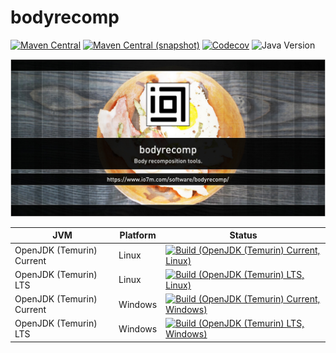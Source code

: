 bodyrecomp
===

[![Maven Central](https://img.shields.io/maven-central/v/com.io7m.bodyrecomp/com.io7m.bodyrecomp.svg?style=flat-square)](http://search.maven.org/#search%7Cga%7C1%7Cg%3A%22com.io7m.bodyrecomp%22)
[![Maven Central (snapshot)](https://img.shields.io/nexus/s/com.io7m.bodyrecomp/com.io7m.bodyrecomp?server=https%3A%2F%2Fs01.oss.sonatype.org&style=flat-square)](https://s01.oss.sonatype.org/content/repositories/snapshots/com/io7m/bodyrecomp/)
[![Codecov](https://img.shields.io/codecov/c/github/io7m-com/bodyrecomp.svg?style=flat-square)](https://codecov.io/gh/io7m-com/bodyrecomp)
![Java Version](https://img.shields.io/badge/21-java?label=java&color=e6c35c)

![com.io7m.bodyrecomp](./src/site/resources/bodyrecomp.jpg?raw=true)

| JVM | Platform | Status |
|-----|----------|--------|
| OpenJDK (Temurin) Current | Linux | [![Build (OpenJDK (Temurin) Current, Linux)](https://img.shields.io/github/actions/workflow/status/io7m-com/bodyrecomp/main.linux.temurin.current.yml)](https://www.github.com/io7m-com/bodyrecomp/actions?query=workflow%3Amain.linux.temurin.current)|
| OpenJDK (Temurin) LTS | Linux | [![Build (OpenJDK (Temurin) LTS, Linux)](https://img.shields.io/github/actions/workflow/status/io7m-com/bodyrecomp/main.linux.temurin.lts.yml)](https://www.github.com/io7m-com/bodyrecomp/actions?query=workflow%3Amain.linux.temurin.lts)|
| OpenJDK (Temurin) Current | Windows | [![Build (OpenJDK (Temurin) Current, Windows)](https://img.shields.io/github/actions/workflow/status/io7m-com/bodyrecomp/main.windows.temurin.current.yml)](https://www.github.com/io7m-com/bodyrecomp/actions?query=workflow%3Amain.windows.temurin.current)|
| OpenJDK (Temurin) LTS | Windows | [![Build (OpenJDK (Temurin) LTS, Windows)](https://img.shields.io/github/actions/workflow/status/io7m-com/bodyrecomp/main.windows.temurin.lts.yml)](https://www.github.com/io7m-com/bodyrecomp/actions?query=workflow%3Amain.windows.temurin.lts)|
